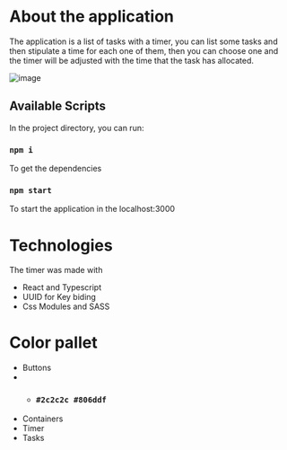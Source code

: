 # About the application

The application is a list of tasks with a timer, you can list some tasks and then stipulate a time for each one of them, then you can choose one and the timer will be adjusted with the time that the task has allocated.

![image](https://user-images.githubusercontent.com/39069174/214440095-0d65032b-64b8-4c97-a8a6-12477b87ef83.png)

## Available Scripts

In the project directory, you can run:

### `npm i`

To get the dependencies

### `npm start`

To start the application in the localhost:3000

# Technologies

The timer was made with
- React and Typescript
- UUID for Key biding
- Css Modules and SASS

# Color pallet

- Buttons
- -  ### `#2c2c2c #806ddf`
- Containers
- Timer
- Tasks




